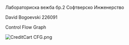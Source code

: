 Лабораториска вежба бр.2 Софтверско Инженерство

David Bogoevski 226091

Control Flow Graph

![CreditCart CFG.png](..%2F..%2FDesktop%2FCreditCart%20CFG.png)